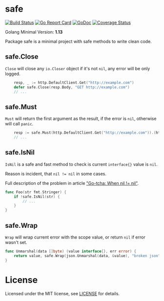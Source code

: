 # safe

[![Build Status](https://travis-ci.com/spyzhov/safe.svg?branch=master)](https://travis-ci.com/spyzhov/safe)
[![Go Report Card](https://goreportcard.com/badge/github.com/spyzhov/safe)](https://goreportcard.com/report/github.com/spyzhov/safe)
[![GoDoc](https://godoc.org/github.com/spyzhov/safe?status.svg)](https://godoc.org/github.com/spyzhov/safe)
[![Coverage Status](https://coveralls.io/repos/github/spyzhov/safe/badge.svg?branch=master)](https://coveralls.io/github/spyzhov/safe?branch=master)

Golang Minimal Version: **1.13**

Package safe is a minimal project with safe methods to write clean code.

## safe.Close

`Close` will close any `io.Closer` object if it's not `nil`, any error will be only logged.

```go
	resp, _ := http.DefaultClient.Get("http://example.com")
	defer safe.Close(resp.Body, "GET http://example.com")
	// ...
```

## safe.Must

`Must` will return the first argument as the result, if the error is `nil`, otherwise will call `panic`.

```go
	resp := safe.Must(http.DefaultClient.Get("http://example.com")).(http.*Response)
	// ...
```

## safe.IsNil

`IsNil` is a safe and fast method to check is current `interface{}` value is `nil`.

Reason is incident, that `nil != nil` in some cases.

Full description of the problem in article ["Go-tcha: When nil != nil"](https://dev.to/pauljlucas/go-tcha-when-nil--nil-hic).

```go
func Foo(str fmt.Stringer) {
    if !safe.IsNil(str) {
        // ...
    }
}
```

## safe.Wrap

`Wrap` will wrap current error with the scope value, or return `nil` if error wasn't set.

```go
func Unmarshal(data []byte) (value interface{}, err error) {
	return value, safe.Wrap(json.Unmarshal(data, &value), "broken json")
}
```

# License

Licensed under the MIT license, see [LICENSE](LICENSE) for details.
